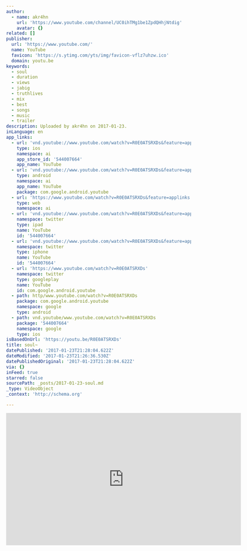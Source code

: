 ```yaml
---
author:
  - name: akr4hn
    url: 'https://www.youtube.com/channel/UC0ihTMg1be1ZpdQHhjNtdig'
    avatar: {}
related: []
publisher:
  url: 'https://www.youtube.com/'
  name: YouTube
  favicon: 'https://s.ytimg.com/yts/img/favicon-vflz7uhzw.ico'
  domain: youtu.be
keywords:
  - soul
  - duration
  - views
  - jabig
  - truthlives
  - mix
  - best
  - songs
  - music
  - trailer
description: Uploaded by akr4hn on 2017-01-23.
inLanguage: en
app_links:
  - url: 'vnd.youtube://www.youtube.com/watch?v=R0E0ATSRXDs&feature=applinks'
    type: ios
    namespace: ai
    app_store_id: '544007664'
    app_name: YouTube
  - url: 'vnd.youtube://www.youtube.com/watch?v=R0E0ATSRXDs&feature=applinks'
    type: android
    namespace: ai
    app_name: YouTube
    package: com.google.android.youtube
  - url: 'https://www.youtube.com/watch?v=R0E0ATSRXDs&feature=applinks'
    type: web
    namespace: ai
  - url: 'vnd.youtube://www.youtube.com/watch?v=R0E0ATSRXDs&feature=applinks'
    namespace: twitter
    type: ipad
    name: YouTube
    id: '544007664'
  - url: 'vnd.youtube://www.youtube.com/watch?v=R0E0ATSRXDs&feature=applinks'
    namespace: twitter
    type: iphone
    name: YouTube
    id: '544007664'
  - url: 'https://www.youtube.com/watch?v=R0E0ATSRXDs'
    namespace: twitter
    type: googleplay
    name: YouTube
    id: com.google.android.youtube
  - path: http/www.youtube.com/watch?v=R0E0ATSRXDs
    package: com.google.android.youtube
    namespace: google
    type: android
  - path: vnd.youtube/www.youtube.com/watch?v=R0E0ATSRXDs
    package: '544007664'
    namespace: google
    type: ios
isBasedOnUrl: 'https://youtu.be/R0E0ATSRXDs'
title: soul~
datePublished: '2017-01-23T21:28:04.622Z'
dateModified: '2017-01-23T21:26:36.530Z'
datePublishedOriginal: '2017-01-23T21:28:04.622Z'
via: {}
inFeed: true
starred: false
sourcePath: _posts/2017-01-23-soul.md
_type: VideoObject
_context: 'http://schema.org'

---
```

<iframe src="https://cdn.embedly.com/widgets/media.html?src=https%3A%2F%2Fwww.youtube.com%2Fembed%2FR0E0ATSRXDs%3Ffeature%3Doembed&amp;url=http%3A%2F%2Fwww.youtube.com%2Fwatch%3Fv%3DR0E0ATSRXDs&amp;image=https%3A%2F%2Fi.ytimg.com%2Fvi%2FR0E0ATSRXDs%2Fhqdefault.jpg&amp;key=b7d04c9b404c499eba89ee7072e1c4f7&amp;type=text%2Fhtml&amp;schema=youtube" width="640" height="360" scrolling="no" frameborder="0" allowfullscreen="" style=""></iframe>